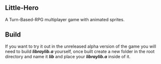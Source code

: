 ## Little-Hero
A Turn-Based-RPG multiplayer game with animated sprites.

## Build
If you want to try it out in the unreleased alpha version of the game you will need to build ***libraylib.a*** yourself, once built create a new folder in the root directory and name it ***lib*** and place your ***libraylib.a*** inside of it.
